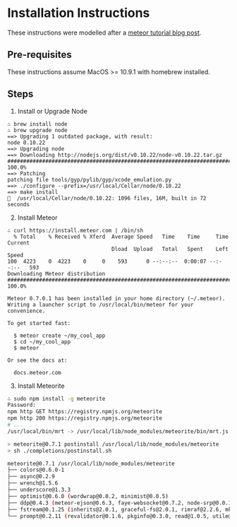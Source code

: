 # Installation Instructions

These instructions were modelled after a [meteor tutorial blog post](http://sebastiandahlgren.se/2013/07/17/tutorial-writing-your-first-metor-application/
).

## Pre-requisites

These instructions assume MacOS >= 10.9.1 with homebrew installed.

## Steps

1. Install or Upgrade Node

```shell
∴ brew install node
∴ brew upgrade node
==> Upgrading 1 outdated package, with result:
node 0.10.22
==> Upgrading node
==> Downloading http://nodejs.org/dist/v0.10.22/node-v0.10.22.tar.gz
######################################################################## 100.0%
==> Patching
patching file tools/gyp/pylib/gyp/xcode_emulation.py
==> ./configure --prefix=/usr/local/Cellar/node/0.10.22
==> make install
🍺  /usr/local/Cellar/node/0.10.22: 1096 files, 16M, built in 72 seconds
```
2. Install Meteor

```
∴ curl https://install.meteor.com | /bin/sh
  % Total    % Received % Xferd  Average Speed   Time    Time     Time  Current
                                 Dload  Upload   Total   Spent    Left  Speed
100  4223    0  4223    0     0    593      0 --:--:--  0:00:07 --:--:--   593
Downloading Meteor distribution
######################################################################## 100.0%

Meteor 0.7.0.1 has been installed in your home directory (~/.meteor).
Writing a launcher script to /usr/local/bin/meteor for your convenience.

To get started fast:

  $ meteor create ~/my_cool_app
  $ cd ~/my_cool_app
  $ meteor

Or see the docs at:

  docs.meteor.com
```
3. Install Meteorite

```bash
∴ sudo npm install -g meteorite
Password:
npm http GET https://registry.npmjs.org/meteorite
npm http 200 https://registry.npmjs.org/meteorite
# ...
/usr/local/bin/mrt -> /usr/local/lib/node_modules/meteorite/bin/mrt.js

> meteorite@0.7.1 postinstall /usr/local/lib/node_modules/meteorite
> sh ./completions/postinstall.sh

meteorite@0.7.1 /usr/local/lib/node_modules/meteorite
├── colors@0.6.0-1
├── async@0.2.9
├── wrench@1.5.6
├── underscore@1.3.3
├── optimist@0.6.0 (wordwrap@0.0.2, minimist@0.0.5)
├── ddp@0.4.3 (meteor-ejson@0.6.3, faye-websocket@0.7.2, node-srp@0.0.1)
├── fstream@0.1.25 (inherits@2.0.1, graceful-fs@2.0.1, rimraf@2.2.6, mkdirp@0.3.5)
└── prompt@0.2.11 (revalidator@0.1.6, pkginfo@0.3.0, read@1.0.5, utile@0.2.1, winston@0.6.2)
```
